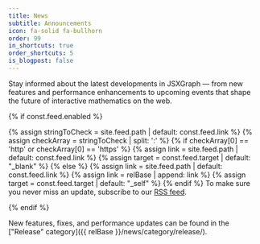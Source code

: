 ```yaml
---
title: News
subtitle: Announcements
icon: fa-solid fa-bullhorn
order: 99
in_shortcuts: true
order_shortcuts: 5
is_blogpost: false
---
```


Stay informed about the latest developments in JSXGraph — from new features and performance enhancements to upcoming events that shape the future of interactive mathematics on the web.

{% if const.feed.enabled %}
<p>
{% assign stringToCheck = site.feed.path | default: const.feed.link %}
{% assign checkArray = stringToCheck | split: ':' %}
{% if checkArray[0] == 'http' or checkArray[0] == 'https' %}
{% assign link = site.feed.path | default: const.feed.link %}
{% assign target = const.feed.target | default: "_blank" %}
{% else %}
{% assign link = site.feed.path | default: const.feed.link %}
{% assign link = relBase | append: link %}
{% assign target = const.feed.target | default: "_self" %}
{% endif %}
To make sure you never miss an update, subscribe to our
<a href="{{ link }}" target="{{ target }}">RSS feed</a>.
</p>
{% endif %}

New features, fixes, and performance updates can be found in the ["Release" category]({{ relBase }}/news/category/release/).